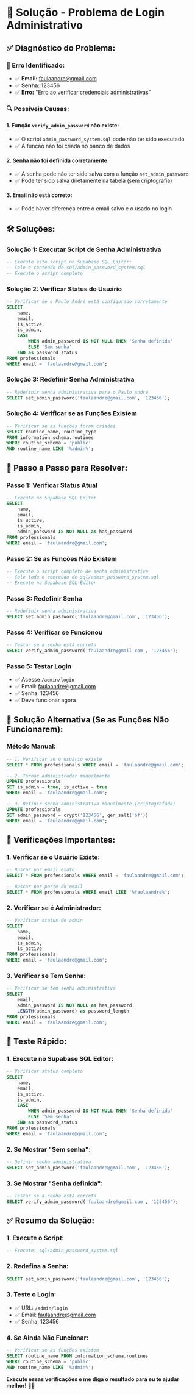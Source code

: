 # 🔧 Solução - Problema de Login Administrativo

## ✅ **Diagnóstico do Problema:**

### **🚨 Erro Identificado:**
- ✅ **Email:** faulaandre@gmail.com
- ✅ **Senha:** 123456
- ✅ **Erro:** "Erro ao verificar credenciais administrativas"

### **🔍 Possíveis Causas:**

#### **1. Função `verify_admin_password` não existe:**
- ✅ O script `admin_password_system.sql` pode não ter sido executado
- ✅ A função não foi criada no banco de dados

#### **2. Senha não foi definida corretamente:**
- ✅ A senha pode não ter sido salva com a função `set_admin_password`
- ✅ Pode ter sido salva diretamente na tabela (sem criptografia)

#### **3. Email não está correto:**
- ✅ Pode haver diferença entre o email salvo e o usado no login

## 🛠️ **Soluções:**

### **Solução 1: Executar Script de Senha Administrativa**

```sql
-- Execute este script no Supabase SQL Editor:
-- Cole o conteúdo de sql/admin_password_system.sql
-- Execute o script completo
```

### **Solução 2: Verificar Status do Usuário**

```sql
-- Verificar se o Paulo André está configurado corretamente
SELECT 
    name,
    email,
    is_active,
    is_admin,
    CASE 
        WHEN admin_password IS NOT NULL THEN 'Senha definida'
        ELSE 'Sem senha'
    END as password_status
FROM professionals 
WHERE email = 'faulaandre@gmail.com';
```

### **Solução 3: Redefinir Senha Administrativa**

```sql
-- Redefinir senha administrativa para o Paulo André
SELECT set_admin_password('faulaandre@gmail.com', '123456');
```

### **Solução 4: Verificar se as Funções Existem**

```sql
-- Verificar se as funções foram criadas
SELECT routine_name, routine_type 
FROM information_schema.routines 
WHERE routine_schema = 'public' 
AND routine_name LIKE '%admin%';
```

## 🎯 **Passo a Passo para Resolver:**

### **Passo 1: Verificar Status Atual**
```sql
-- Execute no Supabase SQL Editor
SELECT 
    name,
    email,
    is_active,
    is_admin,
    admin_password IS NOT NULL as has_password
FROM professionals 
WHERE email = 'faulaandre@gmail.com';
```

### **Passo 2: Se as Funções Não Existem**
```sql
-- Execute o script completo de senha administrativa
-- Cole todo o conteúdo de sql/admin_password_system.sql
-- Execute no Supabase SQL Editor
```

### **Passo 3: Redefinir Senha**
```sql
-- Redefinir senha administrativa
SELECT set_admin_password('faulaandre@gmail.com', '123456');
```

### **Passo 4: Verificar se Funcionou**
```sql
-- Testar se a senha está correta
SELECT verify_admin_password('faulaandre@gmail.com', '123456');
```

### **Passo 5: Testar Login**
- ✅ Acesse `/admin/login`
- ✅ Email: faulaandre@gmail.com
- ✅ Senha: 123456
- ✅ Deve funcionar agora

## 🔧 **Solução Alternativa (Se as Funções Não Funcionarem):**

### **Método Manual:**
```sql
-- 1. Verificar se o usuário existe
SELECT * FROM professionals WHERE email = 'faulaandre@gmail.com';

-- 2. Tornar administrador manualmente
UPDATE professionals 
SET is_admin = true, is_active = true
WHERE email = 'faulaandre@gmail.com';

-- 3. Definir senha administrativa manualmente (criptografada)
UPDATE professionals 
SET admin_password = crypt('123456', gen_salt('bf'))
WHERE email = 'faulaandre@gmail.com';
```

## 🚨 **Verificações Importantes:**

### **1. Verificar se o Usuário Existe:**
```sql
-- Buscar por email exato
SELECT * FROM professionals WHERE email = 'faulaandre@gmail.com';

-- Buscar por parte do email
SELECT * FROM professionals WHERE email LIKE '%faulaandre%';
```

### **2. Verificar se é Administrador:**
```sql
-- Verificar status de admin
SELECT 
    name,
    email,
    is_admin,
    is_active
FROM professionals 
WHERE email = 'faulaandre@gmail.com';
```

### **3. Verificar se Tem Senha:**
```sql
-- Verificar se tem senha administrativa
SELECT 
    email,
    admin_password IS NOT NULL as has_password,
    LENGTH(admin_password) as password_length
FROM professionals 
WHERE email = 'faulaandre@gmail.com';
```

## 📱 **Teste Rápido:**

### **1. Execute no Supabase SQL Editor:**
```sql
-- Verificar status completo
SELECT 
    name,
    email,
    is_active,
    is_admin,
    CASE 
        WHEN admin_password IS NOT NULL THEN 'Senha definida'
        ELSE 'Sem senha'
    END as password_status
FROM professionals 
WHERE email = 'faulaandre@gmail.com';
```

### **2. Se Mostrar "Sem senha":**
```sql
-- Definir senha administrativa
SELECT set_admin_password('faulaandre@gmail.com', '123456');
```

### **3. Se Mostrar "Senha definida":**
```sql
-- Testar se a senha está correta
SELECT verify_admin_password('faulaandre@gmail.com', '123456');
```

## ✅ **Resumo da Solução:**

### **1. Execute o Script:**
```sql
-- Execute: sql/admin_password_system.sql
```

### **2. Redefina a Senha:**
```sql
SELECT set_admin_password('faulaandre@gmail.com', '123456');
```

### **3. Teste o Login:**
- ✅ URL: `/admin/login`
- ✅ Email: faulaandre@gmail.com
- ✅ Senha: 123456

### **4. Se Ainda Não Funcionar:**
```sql
-- Verificar se as funções existem
SELECT routine_name FROM information_schema.routines 
WHERE routine_schema = 'public' 
AND routine_name LIKE '%admin%';
```

**Execute essas verificações e me diga o resultado para eu te ajudar melhor!** 🎯✨



















